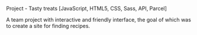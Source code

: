 Project - Tasty treats
[JavaScript, HTML5, CSS, Sass, API, Parcel]

A team project with interactive and friendly interface, the goal of which was to create a site for finding recipes. 

